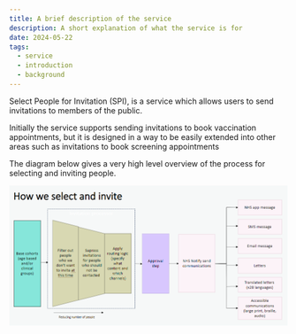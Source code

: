 ```yaml
---
title: A brief description of the service
description: A short explanation of what the service is for
date: 2024-05-22
tags:
  - service
  - introduction
  - background
---
```


Select People for Invitation (SPI), is a service which allows users to send invitations to members of the public.

Initially the service supports sending invitations to book vaccination appointments, but it is designed in a way to be easily extended into other areas such as invitations to book screening appointments

The diagram below gives a very high level overview of the process for selecting and inviting people.

[![Diagram showing Cohorts, filter and suppression rules](user-journey.png)](user-journey.png)
